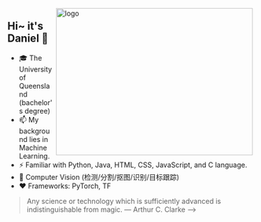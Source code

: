 <img src="https://github-readme-stats.vercel.app/api?username=danielzhangau&show_icons=true" alt="logo" height="300" width="400" align="right" style="margin: 5px; margin-bottom: 0px;" />  

## Hi~ it's Daniel 👋 
- 🎓 The University of Queensland (bachelor's degree) 
- 📫 My background lies in Machine Learning. 
- ⚡ Familiar with Python, Java, HTML, CSS, JavaScript, and C language.
- 🔭 Computer Vision (检测/分割/抠图/识别/目标跟踪)
- ❤  Frameworks: PyTorch, TF
> Any science or technology which is sufficiently advanced is indistinguishable from magic. — Arthur C. Clarke
-->

<!----- 
 ![](https://visitor-badge.laobi.icu/badge?page_id=danielzhangau.danielzhangau)
<div align='center'>
  <img src="https://github-profile-trophy.vercel.app/?username=danielzhangau&theme=flat" alt="logo" height="160" align="left" style="margin: auto; margin-bottom: 20px;" /> 
</div>   
----->
